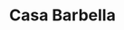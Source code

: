 ---
title: "Casa Barbella"
url: /ciudad-autonoma-de-buenos-aires/casa-barbella/
shop: antigüedades
---